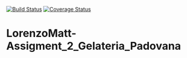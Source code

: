 [![Build Status](https://travis-ci.org/LorenzoMatterazzo/prova.svg?branch=main)](https://travis-ci.org/LorenzoMatterazzo/prova)
[![Coverage Status](https://coveralls.io/repos/github/LorenzoMatterazzo/prova/badge.svg?branch=main)](https://coveralls.io/github/LorenzoMatterazzo/prova?branch=main)
# LorenzoMatt-Assigment_2_Gelateria_Padovana
